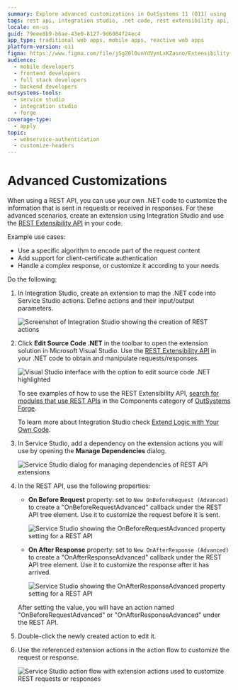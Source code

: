 ```yaml
---
summary: Explore advanced customizations in OutSystems 11 (O11) using .NET code for REST API requests and responses.
tags: rest api, integration studio, .net code, rest extensibility api, visual studio
locale: en-us
guid: 79eee8b9-b6ae-43e0-8127-9d6004f24ec4
app_type: traditional web apps, mobile apps, reactive web apps
platform-version: o11
figma: https://www.figma.com/file/jSgZ0l0unYdVymLxKZasno/Extensibility-and-Integration?type=design&node-id=410%3A89&mode=design&t=187UAgmZTPxcY0ZG-1
audience:
  - mobile developers
  - frontend developers
  - full stack developers
  - backend developers
outsystems-tools:
  - service studio
  - integration studio
  - forge
coverage-type:
  - apply
topic:
  - webservice-authentication
  - customize-headers
---
```


# Advanced Customizations

When using a REST API, you can use your own .NET code to customize the information that is sent in requests or received in responses. For these advanced scenarios, create an extension using Integration Studio and use the [REST Extensibility API](../../../ref/apis/rest-extensibility-api.md) in your code.

Example use cases:

* Use a specific algorithm to encode part of the request content
* Add support for client-certificate authentication
* Handle a complex response, or customize it according to your needs

Do the following:

1. In Integration Studio, create an extension to map the .NET code into Service Studio actions. Define actions and their input/output parameters.

    ![Screenshot of Integration Studio showing the creation of REST actions](images/rest-actions-is.png "Integration Studio REST Actions")

1. Click **Edit Source Code .NET** in the toolbar to open the extension solution in Microsoft Visual Studio. Use the [REST Extensibility API](../../../ref/apis/rest-extensibility-api.md) in your .NET code to obtain and manipulate requests/responses.  

    ![Visual Studio interface with the option to edit source code .NET highlighted](images/rest-edit-code-usr.png "Edit Source Code .NET in Visual Studio")

    To see examples of how to use the REST Extensibility API, [search for modules that use REST APIs](https://www.outsystems.com/forge/list?q=REST%20API&t=&o=&tr=False&oss=False&c=&a=&v=11&hd=False&tn=&scat=forge) in the Components category of [OutSystems Forge](https://www.outsystems.com/forge/).

    To learn more about Integration Studio check [Extend Logic with Your Own Code](../../integration-studio/getting-started/intro.md).

1. In Service Studio, add a dependency on the extension actions you will use by opening the **Manage Dependencies** dialog.

    ![Service Studio dialog for managing dependencies of REST API extensions](images/rest-manage-dependencies-ss.png "Service Studio Manage Dependencies")

1. In the REST API, use the following properties:

    * **On Before Request** property: set to `New OnBeforeRequest (Advanced)` to create a "OnBeforeRequestAdvanced" callback under the REST API tree element. Use it to customize the request before it is sent.

        ![Service Studio showing the OnBeforeRequestAdvanced property setting for a REST API](images/rest-new-onbeforerequest-advanced-ss.png "OnBeforeRequestAdvanced Callback")

    * **On After Response** property: set to `New OnAfterResponse (Advanced)` to create a "OnAfterResponseAdvanced" callback under the REST API tree element. Use it to customize the response after it has arrived.

        ![Service Studio showing the OnAfterResponseAdvanced property setting for a REST API](images/rest-new-onafterresponse-advanced-ss.png "OnAfterResponseAdvanced Callback")

    After setting the value, you will have an action named "OnBeforeRequestAdvanced" or "OnAfterResponseAdvanced" under the REST API.

1. Double-click the newly created action to edit it.

1. Use the referenced extension actions in the action flow to customize the request or response.

    ![Service Studio action flow with extension actions used to customize REST requests or responses](images/rest-use-extension-action-ss.png "Using Extension Actions in Service Studio")
    
